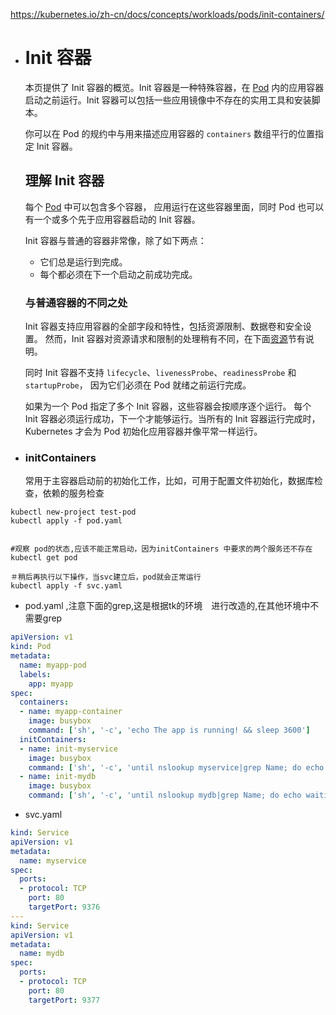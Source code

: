 https://kubernetes.io/zh-cn/docs/concepts/workloads/pods/init-containers/



- # Init 容器

  本页提供了 Init 容器的概览。Init 容器是一种特殊容器，在 [Pod](https://kubernetes.io/zh-cn/docs/concepts/workloads/pods/) 内的应用容器启动之前运行。Init 容器可以包括一些应用镜像中不存在的实用工具和安装脚本。
  
  你可以在 Pod 的规约中与用来描述应用容器的 `containers` 数组平行的位置指定 Init 容器。
  
  
  
  
  
  ## 理解 Init 容器
  
  每个 [Pod](https://kubernetes.io/zh-cn/docs/concepts/workloads/pods/) 中可以包含多个容器， 应用运行在这些容器里面，同时 Pod 也可以有一个或多个先于应用容器启动的 Init 容器。
  
  Init 容器与普通的容器非常像，除了如下两点：
  
  - 它们总是运行到完成。
  - 每个都必须在下一个启动之前成功完成。
  
  
  
  ### 与普通容器的不同之处
  
  Init 容器支持应用容器的全部字段和特性，包括资源限制、数据卷和安全设置。 然而，Init 容器对资源请求和限制的处理稍有不同，在下面[资源](https://kubernetes.io/zh-cn/docs/concepts/workloads/pods/init-containers/#resources)节有说明。
  
  同时 Init 容器不支持 `lifecycle`、`livenessProbe`、`readinessProbe` 和 `startupProbe`， 因为它们必须在 Pod 就绪之前运行完成。
  
  如果为一个 Pod 指定了多个 Init 容器，这些容器会按顺序逐个运行。 每个 Init 容器必须运行成功，下一个才能够运行。当所有的 Init 容器运行完成时， Kubernetes 才会为 Pod 初始化应用容器并像平常一样运行。
  
  
  
  
  
- ### initContainers

  常用于主容器启动前的初始化工作，比如，可用于配置文件初始化，数据库检查，依赖的服务检查

```shell
kubectl new-project test-pod
kubectl apply -f pod.yaml


#观察 pod的状态,应该不能正常启动，因为initContainers 中要求的两个服务还不存在
kubectl get pod

＃稍后再执行以下操作，当svc建立后，pod就会正常运行
kubectl apply -f svc.yaml
```

- pod.yaml ,注意下面的grep,这是根据tk的环境　进行改造的,在其他环境中不需要grep	

```yaml
apiVersion: v1
kind: Pod
metadata:
  name: myapp-pod
  labels:
    app: myapp
spec:
  containers:
  - name: myapp-container
    image: busybox
    command: ['sh', '-c', 'echo The app is running! && sleep 3600']
  initContainers:
  - name: init-myservice
    image: busybox
    command: ['sh', '-c', 'until nslookup myservice|grep Name; do echo waiting for myservice; sleep 2; done;']
  - name: init-mydb
    image: busybox
    command: ['sh', '-c', 'until nslookup mydb|grep Name; do echo waiting for mydb; sleep 2; done;']
```

- svc.yaml

```yaml
kind: Service
apiVersion: v1
metadata:
  name: myservice
spec:
  ports:
  - protocol: TCP
    port: 80
    targetPort: 9376
---
kind: Service
apiVersion: v1
metadata:
  name: mydb
spec:
  ports:
  - protocol: TCP
    port: 80
    targetPort: 9377
```



